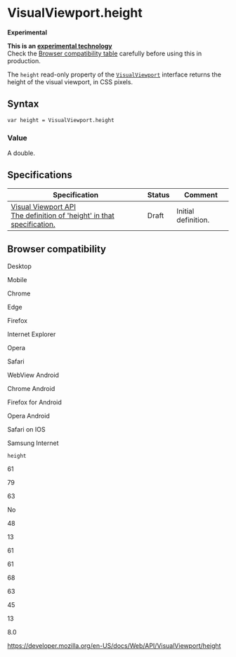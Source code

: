 VisualViewport.height
=====================

**Experimental**

**This is an [experimental technology](https://developer.mozilla.org/en-US/docs/MDN/Guidelines/Conventions_definitions#experimental)**  
Check the [Browser compatibility table](#browser_compatibility) carefully before using this in production.

The `height` read-only property of the [`VisualViewport`](../visualviewport) interface returns the height of the visual viewport, in CSS pixels.

Syntax
------

    var height = VisualViewport.height

### Value

A double.

Specifications
--------------

<table><thead><tr class="header"><th>Specification</th><th>Status</th><th>Comment</th></tr></thead><tbody><tr class="odd"><td><a href="https://wicg.github.io/visual-viewport/#dom-visualviewport-height">Visual Viewport API<br />
<span class="small">The definition of 'height' in that specification.</span></a></td><td><span class="spec-draft">Draft</span></td><td>Initial definition.</td></tr></tbody></table>

Browser compatibility
---------------------

Desktop

Mobile

Chrome

Edge

Firefox

Internet Explorer

Opera

Safari

WebView Android

Chrome Android

Firefox for Android

Opera Android

Safari on IOS

Samsung Internet

`height`

61

79

63

No

48

13

61

61

68

63

45

13

8.0

<a href="https://developer.mozilla.org/en-US/docs/Web/API/VisualViewport/height" class="_attribution-link">https://developer.mozilla.org/en-US/docs/Web/API/VisualViewport/height</a>
